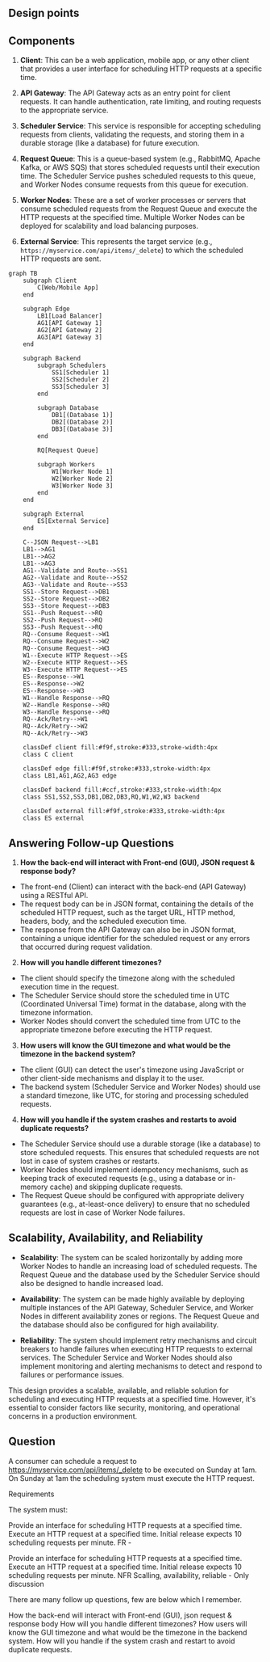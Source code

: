 ## Design points
## Components

1. **Client**: This can be a web application, mobile app, or any other client that provides a user interface for scheduling HTTP requests at a specific time.

2. **API Gateway**: The API Gateway acts as an entry point for client requests. It can handle authentication, rate limiting, and routing requests to the appropriate service.

3. **Scheduler Service**: This service is responsible for accepting scheduling requests from clients, validating the requests, and storing them in a durable storage (like a database) for future execution.

4. **Request Queue**: This is a queue-based system (e.g., RabbitMQ, Apache Kafka, or AWS SQS) that stores scheduled requests until their execution time. The Scheduler Service pushes scheduled requests to this queue, and Worker Nodes consume requests from this queue for execution.

5. **Worker Nodes**: These are a set of worker processes or servers that consume scheduled requests from the Request Queue and execute the HTTP requests at the specified time. Multiple Worker Nodes can be deployed for scalability and load balancing purposes.

6. **External Service**: This represents the target service (e.g., `https://myservice.com/api/items/_delete`) to which the scheduled HTTP requests are sent.

```mermaid
graph TB
    subgraph Client
        C[Web/Mobile App]
    end

    subgraph Edge
        LB1[Load Balancer]
        AG1[API Gateway 1]
        AG2[API Gateway 2]
        AG3[API Gateway 3]
    end

    subgraph Backend
        subgraph Schedulers
            SS1[Scheduler 1]
            SS2[Scheduler 2]
            SS3[Scheduler 3]
        end
        
        subgraph Database
            DB1[(Database 1)]
            DB2[(Database 2)]
            DB3[(Database 3)]
        end
        
        RQ[Request Queue]
        
        subgraph Workers
            W1[Worker Node 1]
            W2[Worker Node 2]
            W3[Worker Node 3]
        end
    end

    subgraph External
        ES[External Service]
    end

    C--JSON Request-->LB1
    LB1-->AG1
    LB1-->AG2
    LB1-->AG3
    AG1--Validate and Route-->SS1
    AG2--Validate and Route-->SS2
    AG3--Validate and Route-->SS3
    SS1--Store Request-->DB1
    SS2--Store Request-->DB2
    SS3--Store Request-->DB3
    SS1--Push Request-->RQ
    SS2--Push Request-->RQ
    SS3--Push Request-->RQ
    RQ--Consume Request-->W1
    RQ--Consume Request-->W2
    RQ--Consume Request-->W3
    W1--Execute HTTP Request-->ES
    W2--Execute HTTP Request-->ES
    W3--Execute HTTP Request-->ES
    ES--Response-->W1
    ES--Response-->W2
    ES--Response-->W3
    W1--Handle Response-->RQ
    W2--Handle Response-->RQ
    W3--Handle Response-->RQ
    RQ--Ack/Retry-->W1
    RQ--Ack/Retry-->W2
    RQ--Ack/Retry-->W3

    classDef client fill:#f9f,stroke:#333,stroke-width:4px
    class C client

    classDef edge fill:#f9f,stroke:#333,stroke-width:4px
    class LB1,AG1,AG2,AG3 edge

    classDef backend fill:#ccf,stroke:#333,stroke-width:4px
    class SS1,SS2,SS3,DB1,DB2,DB3,RQ,W1,W2,W3 backend

    classDef external fill:#f9f,stroke:#333,stroke-width:4px
    class ES external

```

## Answering Follow-up Questions

1. **How the back-end will interact with Front-end (GUI), JSON request & response body?**
  - The front-end (Client) can interact with the back-end (API Gateway) using a RESTful API.
  - The request body can be in JSON format, containing the details of the scheduled HTTP request, such as the target URL, HTTP method, headers, body, and the scheduled execution time.
  - The response from the API Gateway can also be in JSON format, containing a unique identifier for the scheduled request or any errors that occurred during request validation.

2. **How will you handle different timezones?**
  - The client should specify the timezone along with the scheduled execution time in the request.
  - The Scheduler Service should store the scheduled time in UTC (Coordinated Universal Time) format in the database, along with the timezone information.
  - Worker Nodes should convert the scheduled time from UTC to the appropriate timezone before executing the HTTP request.

3. **How users will know the GUI timezone and what would be the timezone in the backend system?**
  - The client (GUI) can detect the user's timezone using JavaScript or other client-side mechanisms and display it to the user.
  - The backend system (Scheduler Service and Worker Nodes) should use a standard timezone, like UTC, for storing and processing scheduled requests.

4. **How will you handle if the system crashes and restarts to avoid duplicate requests?**
  - The Scheduler Service should use a durable storage (like a database) to store scheduled requests. This ensures that scheduled requests are not lost in case of system crashes or restarts.
  - Worker Nodes should implement idempotency mechanisms, such as keeping track of executed requests (e.g., using a database or in-memory cache) and skipping duplicate requests.
  - The Request Queue should be configured with appropriate delivery guarantees (e.g., at-least-once delivery) to ensure that no scheduled requests are lost in case of Worker Node failures.

## Scalability, Availability, and Reliability

- **Scalability**: The system can be scaled horizontally by adding more Worker Nodes to handle an increasing load of scheduled requests. The Request Queue and the database used by the Scheduler Service should also be designed to handle increased load.

- **Availability**: The system can be made highly available by deploying multiple instances of the API Gateway, Scheduler Service, and Worker Nodes in different availability zones or regions. The Request Queue and the database should also be configured for high availability.

- **Reliability**: The system should implement retry mechanisms and circuit breakers to handle failures when executing HTTP requests to external services. The Scheduler Service and Worker Nodes should also implement monitoring and alerting mechanisms to detect and respond to failures or performance issues.

This design provides a scalable, available, and reliable solution for scheduling and executing HTTP requests at a specified time. However, it's essential to consider factors like security, monitoring, and operational concerns in a production environment.


## Question

A consumer can schedule a request to https://myservice.com/api/items/_delete to be executed on Sunday at 1am. On Sunday at 1am the scheduling system must execute the HTTP request.

Requirements

The system must:

Provide an interface for scheduling HTTP requests at a specified time.
Execute an HTTP request at a specified time.
Initial release expects 10 scheduling requests per minute.
FR -

Provide an interface for scheduling HTTP requests at a specified time.
Execute an HTTP request at a specified time.
Initial release expects 10 scheduling requests per minute.
NFR
Scalling, availability, reliable - Only discussion

There are many follow up questions, few are below which I remember.

How the back-end will interact with Front-end (GUI), json request & response body
How will you handle different timezones?
How users will know the GUI timezone and what would be the timezone in the backend system.
How will you handle if the system crash and restart to avoid duplicate requests.
